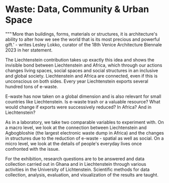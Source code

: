 # Waste: Data, Community & Urban Space 
"""‘More than buildings, forms, materials or structures, it is architecture's ability to alter how we see the world that is its most precious and powerful gift.’ - writes Lesley Lokko, curator of the 18th Venice Architecture Biennale 2023 in her statement. 

The Liechtenstein contribution takes up exactly this idea and shows the invisible bond between Liechtenstein and Africa, which through our actions changes living spaces, social spaces and social structures in an inclusive and global society. Liechtenstein and Africa are connected, even if this is unconscious on both sides. Every year Liechtenstein exports several hundred tons of e-waste.  

E-waste has now taken on a global dimension and is also relevant for small countries like Liechtenstein. Is e-waste trash or a valuable resource? What would change if exports were successively reduced? In Africa? And in Liechtenstein? 

As in a laboratory, we take two comparable variables to experiment with. On a macro level, we look at the connection between Liechtenstein and Agbogbloshie (the largest electronic waste dump in Africa) and the changes in structures due to the reduction of e-waste - spatial as well as social. On a micro level, we look at the details of people's everyday lives once confronted with the issue. 

For the exhibition, research questions are to be answered and data collection carried out in Ghana and in Liechtenstein through various activities in the University of Lichtenstein. Scientific methods for data collection, analysis, evaluation, and visualization of the results are taught. 
